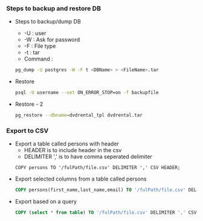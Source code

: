 ### Steps to backup and restore DB

* Steps to backup/dump DB
    * -U : user
    * -W : Ask for password
    * -F : File type 
    * -t : tar
    * Command : 
    ```bash
    pg_dump -U postgres -W -F t <DBName> > <FileName>.tar
    ```

* Restore
    ```bash
    psql -U username --set ON_ERROR_STOP=on -f backupfile
    ```

* Restore - 2
    ```bash
    pg_restore --dbname=dvdrental_tpl dvdrental.tar
    ```

### Export to CSV
* Export a table called persons with header
    * HEADER is to include header in the csv
    * DELIMITER ',' is to have comma seperated delimiter
    ```
    COPY persons TO '/fulPath/file.csv' DELIMITER ',' CSV HEADER;
    ```
* Export selected columns from a table called persons
    ```sql
    COPY persons(first_name,last_name,email) TO '/fulPath/file.csv' DELIMITER ',' CSV HEADER;
    ```
* Export based on a query
    ```sql
    COPY (select * from table) TO '/fulPath/file.csv' DELIMITER ',' CSV HEADER;
    ```